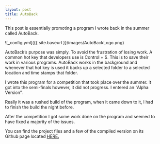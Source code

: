 ```yaml
---
layout: post
title: AutoBack
---
```


This post is essentially promoting a program I wrote back in the summer called AutoBack.

![_config.yml]({{ site.baseurl }}/images/AutoBackLogo.png)
					
AutoBack’s purpose was simply. To avoid the frustration of losing work. A common hot key that developers use is Control + S. This is to save their work in various programs. AutoBack works in the background and whenever that hot key is used it backs up a selected folder to a selected location and time stamps that folder.

I wrote this program for a competition that took place over the summer. It got into the semi-finals however, it did not progress. I entered an “Alpha Version”. 

Really it was a rushed build of the program, when it came down to it, I had to finish the build the night before. 

After the competition I got some work done on the program and seemed to have fixed a majority of the issues.

You can find the project files and a few of the compiled version on its Github page located [HERE.](https://github.com/dmitrypustovit/autoback)
